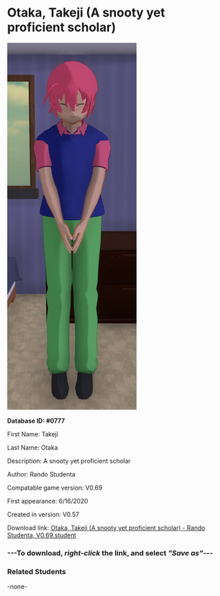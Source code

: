 # Otaka, Takeji (A snooty yet proficient scholar)

<img src="../../Files/Images/Otaka, Takeji (A snooty yet proficient scholar).png" title="Otaka, Takeji (A snooty yet proficient scholar) - Rando Studenta, V0.69">

**Database ID: #0777**

First Name: Takeji

Last Name: Otaka

Description: A snooty yet proficient scholar

Author: Rando Studenta

Compatable game version: V0.69

First appearance: 6/16/2020

Created in version: V0.57

Download link: <a href="https://raw.githubusercontent.com/Arbiter1223/Daigaku-Gurashi-Custom-Students/master/Files/Student%20Files/Otaka%2C%20Takeji%20(A%20snooty%20yet%20proficient%20scholar)%20-%20Rando%20Studenta%2C%20V0.69.student">Otaka, Takeji (A snooty yet proficient scholar) - Rando Studenta, V0.69.student</a>

### ---**To download, _right-click_ the link, and select _"Save as"_**---

### Related Students

-none-
